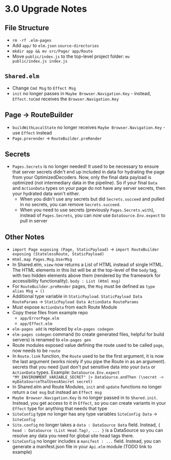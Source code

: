 # 3.0 Upgrade Notes

## File Structure

- `rm -rf .elm-pages`
- Add `app/` to `elm.json` `source-directories`
- `mkdir app && mv src/Page/ app/Route`
- Move `public/index.js` to the top-level project folder: `mv public/index.js index.js`


## `Shared.elm`

- Change `Cmd Msg` to `Effect Msg`
- `init` no longer passes in `Maybe Browser.Navigation.Key` - instead, `Effect.toCmd` receives the `Browser.Navigation.Key`

## Page -> RouteBuilder

- `buildWithLocalState` no longer receives `Maybe Browser.Navigation.Key` - use `Effect` instead
- `Page.prerender` -> `RouteBuilder.preRender`

## Secrets

- `Pages.Secrets` is no longer needed! It used to be necessary to ensure that server secrets didn't end up included in data for hydrating the page from your OptimizedDecoders. Now, only the final data payload is optimized (not intermediary data in the pipeline). So if your final `Data` and `ActionData` types on your page do not have any server secrets, then your hydrated data won't either.
	- When you didn't use any secrets but did `Secrets.succeed` and pulled in no secrets, you can remove `Secrets.succeed`.
	- When you need to use secrets (previously `Pages.Secrets.with`), instead of `Pages.Secrets`, you can now use `DataSource.Env.expect` to pull in server 


## Other Notes

- `import Page exposing (Page, StaticPayload)` -> `import RouteBuilder exposing (StatelessRoute, StaticPayload)`
- `Html.map Pages.Msg.UserMsg`
- In Shared.elm, `view` now returns a List of HTML instead of single HTML. The HTML elements in this list will be at the top-level of the `body` tag, with two hidden elements above them (rendered by the framework for accessibility functionality). `body : List (Html msg)`
- For `RouteBuilder.preRender` pages, the `Msg` must be defined as `type alias Msg = ()`
- Additional type variable in `StaticPayload`. `StaticPayload Data RouteParams` -> `StaticPayload Data ActionData RouteParams`
- Must expose `ActionData` from each Route Module
- Copy these files from example repo
	- `app/ErrorPage.elm`
	- `app/Effect.elm`
- `elm-pages add` is replaced by `elm-pages codegen`
- `elm-pages codegen` command (to create generated files, helpful for build servers) is renamed to `elm-pages gen`
- Route modules exposed value defining the route used to be called `page`, now needs to be `route`
- In `Route.link` function, the `Route` used to be the first argument, it is now the last argument (works nicely if you pipe the Route in as an argument).
secrets that you need (just don't put sensitive data into your `Data` or `ActionData` types. Example: `DataSource.Env.expect "MY_ENVIRONMENT_VARIABLE_SECRET" |> DataSource.andThen (\secret -> myDataSourceThatUsesASecret secret)`
- In Shared.elm and Route Modules, `init` and `update` functions no longer return a `Cmd msg` but instead an `Effect msg`
- `Maybe Browser.Navigation.Key` is no longer passed in to `Shared.init`. Instead, you get access to it in `Effect`, so you can create variants in your `Effect` type for anything that needs that type
- `SiteConfig` type no longer has any type variables `SiteConfig Data` -> `SiteConfig`
- `Site.config` no longer takes a `data : DataSource Data` field. Instead, `{ head : DataSource (List Head.Tag), ... }` is a DataSource so you can resolve any data you need for global site head tags there.
- `SiteConfig` no longer includes a `manifest : ...` field. Instead, you can generate a manifest.json file in your `Api.elm` module (TODO link to example)
